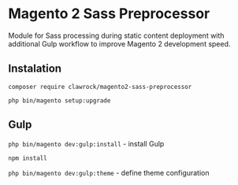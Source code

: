 # Magento 2 Sass Preprocessor
Module for Sass processing during static content deployment with additional Gulp workflow to improve Magento 2 development speed.

## Instalation
`composer require clawrock/magento2-sass-preprocessor`

`php bin/magento setup:upgrade`

## Gulp
`php bin/magento dev:gulp:install` - install Gulp 

`npm install`

`php bin/magento dev:gulp:theme` - define theme configuration
